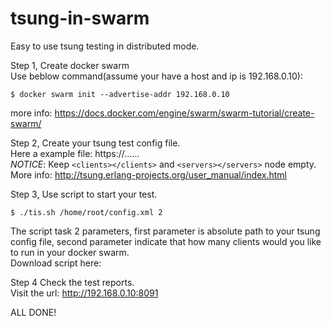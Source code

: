 # tsung-in-swarm

Easy to use tsung testing in distributed mode.

Step 1, Create docker swarm  
Use beblow command(assume your have a host and ip is 192.168.0.10):
```Shell
$ docker swarm init --advertise-addr 192.168.0.10
```
more info: https://docs.docker.com/engine/swarm/swarm-tutorial/create-swarm/

Step 2, Create your tsung test config file.  
Here a example file: https://......   
*NOTICE*: Keep `<clients></clients>` and `<servers></servers>` node empty.  
More info: http://tsung.erlang-projects.org/user_manual/index.html

Step 3, Use script to start your test.  
```
$ ./tis.sh /home/root/config.xml 2
```
The script task 2 parameters, first parameter is absolute path to your tsung config file, second parameter indicate that how many clients would you like to run in your docker swarm.  
Download script here:

Step 4 Check the test reports.   
Visit the url: http://192.168.0.10:8091

ALL DONE!
